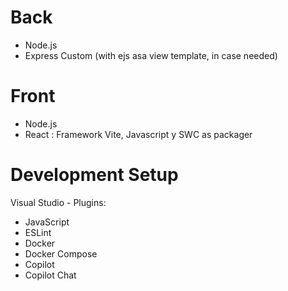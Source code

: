 # Back
- Node.js
- Express Custom (with ejs asa view template, in case needed)

# Front
- Node.js
- React : Framework Vite, Javascript y SWC as packager

# Development Setup
Visual Studio - Plugins:
- JavaScript
- ESLint
- Docker
- Docker Compose
- Copilot
- Copilot Chat
